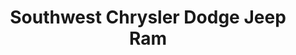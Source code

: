 ---
title: "Southwest Chrysler Dodge Jeep Ram"
url: /cleburne/southwest-chrysler-dodge-jeep-ram/
shop: car
---